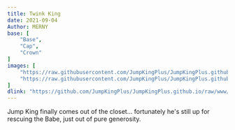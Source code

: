 ```yaml
---
title: Twink King
date: 2021-09-04
Author: MERNY
base: [
    "Base", 
    "Cap",
	"Crown"
]
images: [
    "https://raw.githubusercontent.com/JumpKingPlus/JumpKingPlus.github.io/www/images/workshop/collections/2-banner.png",
    "https://raw.githubusercontent.com/JumpKingPlus/JumpKingPlus.github.io/www/images/workshop/collections/2-hover.gif"
]
dlink: "https://github.com/JumpKingPlus/JumpKingPlus.github.io/raw/www/reskins/collections/TwinkKing.zip"
---
```


Jump King finally comes out of the closet... fortunately he's still up for rescuing the Babe, just out of pure generosity.
